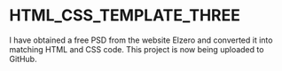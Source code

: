 # HTML_CSS_TEMPLATE_THREE
I have obtained a free PSD from the website Elzero and converted it into matching HTML and CSS code. This project is now being uploaded to GitHub.
